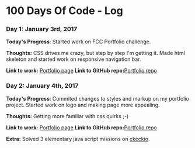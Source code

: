 # 100 Days Of Code - Log

### Day 1: January 3rd, 2017


**Today's Progress**: Started work on FCC Portfolio challenge.

**Thoughts:** CSS drives me crazy, but step by step I'm getting it. Made html
skeleton and started work on responsive navigation bar.

**Link to work:** [Portfolio page](https://pedja77.github.io/FCCPortfolio/)
**Link to GitHub repo:**[Portfolio repo](https://github.com/pedja77/FCCPortfolio)


### Day 2: January 4th, 2017

**Today's Progress**: Commited changes to styles and markup on my portfolio
 project. Started work on logo and making page more appealing.

**Thoughts:** Getting more familiar with css quirks ;-)

**Link to work:** [Portfolio page](https://pedja77.github.io/FCCPortfolio/)
**Link to GitHub repo:**[Portfolio repo](https://github.com/pedja77/FCCPortfolio)

**Extra:** Solved 3 elementary java script missions on [ckeckio](https://js.checkio.org).
